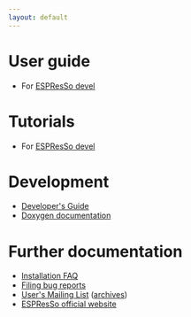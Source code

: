 ```yaml
---
layout: default
---
```


# User guide

* For [ESPResSo devel](http://espressomd.org/html/doc/index.html)

# Tutorials

* For [ESPResSo devel](tutorials.html)

# Development

* [Developer's Guide](https://github.com/espressomd/espresso/wiki)
* [Doxygen documentation](dox/index.html)

# Further documentation

* [Installation FAQ](https://github.com/espressomd/espresso/wiki/Installation-FAQ)
* [Filing bug reports](https://github.com/espressomd/espresso/wiki/Filing-bug-reports)
* [User's Mailing List](http://espressomd.org/wordpress/?page_id=79)
  ([archives](http://lists.nongnu.org/archive/html/espressomd-users/))
* [ESPResSo official website](http://espressomd.org/wordpress/)
